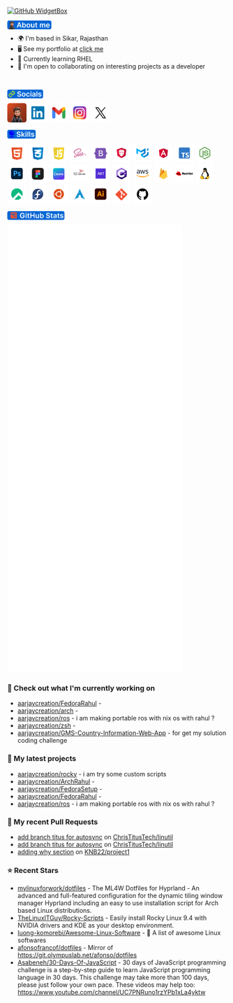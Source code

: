[![GitHub WidgetBox](https://github-widgetbox.vercel.app/api/profile?username=aarjaycreation&data=followers,repositories,stars,commits&theme=darkmode)](https://github.com/aarjaycreation)

<a href="https://aarjaycreation.com/" target="_blank" align="left"><img align="left" height="20" alt="about-me" src="assets/headings/about-me.png"></a>
<br>


*   🌍  I'm based in Sikar, Rajasthan
*   🖥️  See my portfolio at <a target="_blank" rel="noreferrer" href='https://aarjaycreation.com/'>click me</a>
*   🧠  Currently learning RHEL
*   🤝  I'm open to collaborating on interesting projects as a developer

<br>


<a href="https://aarjaycreation.com/" target="_blank" align="left"><img align="left" height="20" alt="socials" src="assets/headings/socials.png"></a>
<br>

<a title="aarjaycreation.com" href="https://aarjaycreation.com/" target="_blank"><img height="44" alt="aarjaycreation" src="assets/social-icons/Portpolio.png"></a>
<a title="Linkdin/in/aarjaycreation/" href="https://in.linkedin.com/in/aarjaycreation" target="_blank"><img height="44" alt="Linkdin"  src="assets/social-icons/Linkdin.png"></a> 
<a title="aarjaycreation@gmail.com" href="mailto:aarjaycreation@gmail.com" target="_blank"><img height="44" alt="Gmail" src="assets/social-icons/Gmail.png"></a>
<a title="Instagram/rahuljangir.works/" href="https://www.instagram.com/rahuljangir.works/" target="_blank"><img height="44" alt="Instagram" src="assets//social-icons/Instagram.png"></a>
<a title="x.com/aarjaycreation/" href="https://x.com/aarjaycreation" target="_blank"><img height="44" alt="Twitter" src="assets/social-icons/Twitter.png"></a>

<a href="https://aarjaycreation.com/" target="_blank" align="left"><img align="left" height="20" alt="skills" src="assets/headings/skills.png"></a>
<br>

<a href="https://aarjaycreation.com/" target="_blank"><img height="44" alt="skills" src="assets/skills-icons/html.png"></a> 
<a href="https://aarjaycreation.com/" target="_blank"><img height="44" alt="skills" src="assets/skills-icons/CSS.png"></a>
<a href="https://aarjaycreation.com/" target="_blank"><img height="44" alt="skills" src="assets/skills-icons/Javascript.png"></a>
<a href="https://aarjaycreation.com/" target="_blank"><img height="44" alt="skills" src="assets/skills-icons/scss.png"></a>
<a href="https://aarjaycreation.com/" target="_blank"><img height="44" alt="skills" src="assets/skills-icons/BOOTSTRAP.png"></a>
<a href="https://aarjaycreation.com/" target="_blank"><img height="44" alt="skills" src="assets/skills-icons/prime-Ng.png"></a>
<a href="https://aarjaycreation.com/" target="_blank"><img height="44" alt="skills" src="assets/skills-icons/MUI.png"></a>
<a href="https://aarjaycreation.com/" target="_blank"><img height="44" alt="skills" src="assets/skills-icons/angular.png"></a>
<a href="https://aarjaycreation.com/" target="_blank"><img height="44" alt="skills" src="assets/skills-icons/type-script.png"></a>
<a href="https://aarjaycreation.com/" target="_blank"><img height="44" alt="skills" src="assets/skills-icons/NODEJS.png"></a>
<a href="https://aarjaycreation.com/" target="_blank"><img height="44" alt="skills" src="assets/skills-icons/PS.png"></a>
<a href="https://aarjaycreation.com/" target="_blank"><img height="44" alt="skills" src="assets/skills-icons/FIGMA.png"></a>
<a href="https://aarjaycreation.com/" target="_blank"><img height="44" alt="skills" src="assets/skills-icons/CANVA.png"></a>
<a href="https://aarjaycreation.com/" target="_blank"><img height="44" alt="skills" src="assets/skills-icons/sqlServer.png"></a>
<a href="https://aarjaycreation.com/" target="_blank"><img height="44" alt="skills" src="assets/skills-icons/dot-net.png"></a>
<a href="https://aarjaycreation.com/" target="_blank"><img height="44" alt="skills" src="assets/skills-icons/Csharp.png"></a>
<a href="https://aarjaycreation.com/" target="_blank"><img height="44" alt="skills" src="assets/skills-icons/AWS.png"></a>
<a href="https://aarjaycreation.com/" target="_blank"><img height="44" alt="skills" src="assets/skills-icons/firebase.png"></a>
<a href="https://aarjaycreation.com/" target="_blank"><img height="44" alt="skills" src="assets/skills-icons/RHEL.png"></a>
<a href="https://aarjaycreation.com/" target="_blank"><img height="44" alt="skills" src="assets/skills-icons/linux.png"></a>
<a href="https://aarjaycreation.com/" target="_blank"><img height="44" alt="skills" src="assets/skills-icons/rocky.png"></a>
<a href="https://aarjaycreation.com/" target="_blank"><img height="44" alt="skills" src="assets/skills-icons/fedora.png"></a>
<a href="https://aarjaycreation.com/" target="_blank"><img height="44" alt="skills" src="assets/skills-icons/ubuntu.png"></a>
<a href="https://aarjaycreation.com/" target="_blank"><img height="44" alt="skills" src="assets/skills-icons/arch.png"></a>
<a href="https://aarjaycreation.com/" target="_blank"><img height="44" alt="skills" src="assets/skills-icons/AI.png"></a>
<a href="https://aarjaycreation.com/" target="_blank"><img height="44" alt="skills" src="assets/skills-icons/GIT.png"></a>
<a href="https://aarjaycreation.com/" target="_blank"><img height="44" alt="skills" src="assets/skills-icons/GITHUB.png"></a>

<a href="https://aarjaycreation.com/" target="_blank" align="left"><img align="left" height="20" alt="github-stats" src="assets/headings/github-stats.png"></a>

<br>

<p align="left"><img src="https://raw.githubusercontent.com/aarjaycreation/aarjaycreation/main/github-metrics.svg" /></p>

### 👷 Check out what I'm currently working on

- [aarjaycreation/FedoraRahul](https://github.com/aarjaycreation/FedoraRahul) - 
- [aarjaycreation/arch](https://github.com/aarjaycreation/arch) - 
- [aarjaycreation/ros](https://github.com/aarjaycreation/ros) - i am making portable ros with nix os with rahul ?
- [aarjaycreation/zsh](https://github.com/aarjaycreation/zsh) - 
- [aarjaycreation/GMS-Country-Information-Web-App](https://github.com/aarjaycreation/GMS-Country-Information-Web-App) - for get my solution coding challenge
### 🌱 My latest projects

- [aarjaycreation/rocky](https://github.com/aarjaycreation/rocky) - i am try some custom scripts 
- [aarjaycreation/ArchRahul](https://github.com/aarjaycreation/ArchRahul) - 
- [aarjaycreation/FedoraSetup](https://github.com/aarjaycreation/FedoraSetup) - 
- [aarjaycreation/FedoraRahul](https://github.com/aarjaycreation/FedoraRahul) - 
- [aarjaycreation/ros](https://github.com/aarjaycreation/ros) - i am making portable ros with nix os with rahul ?
### 🔨 My recent Pull Requests

- [add branch titus for autosync](https://github.com/ChrisTitusTech/linutil/pull/227) on [ChrisTitusTech/linutil](https://github.com/ChrisTitusTech/linutil)
- [add branch titus for autosync](https://github.com/ChrisTitusTech/linutil/pull/226) on [ChrisTitusTech/linutil](https://github.com/ChrisTitusTech/linutil)
- [adding why section](https://github.com/KNB22/project1/pull/1) on [KNB22/project1](https://github.com/KNB22/project1)
### ⭐ Recent Stars

- [mylinuxforwork/dotfiles](https://github.com/mylinuxforwork/dotfiles) - The ML4W Dotfiles for Hyprland - An advanced and full-featured configuration for the dynamic tiling window manager Hyprland including an easy to use installation script for Arch based Linux distributions.
- [TheLinuxITGuy/Rocky-Scripts](https://github.com/TheLinuxITGuy/Rocky-Scripts) - Easily install Rocky Linux 9.4 with NVIDIA drivers and KDE as your desktop environment.
- [luong-komorebi/Awesome-Linux-Software](https://github.com/luong-komorebi/Awesome-Linux-Software) - 🐧 A list of awesome Linux softwares 
- [afonsofrancof/dotfiles](https://github.com/afonsofrancof/dotfiles) - Mirror of https://git.olympuslab.net/afonso/dotfiles
- [Asabeneh/30-Days-Of-JavaScript](https://github.com/Asabeneh/30-Days-Of-JavaScript) - 30 days of JavaScript programming challenge is a step-by-step guide to learn JavaScript programming language in 30 days. This challenge may take more than 100 days,  please just follow your own pace. These videos may help too: https://www.youtube.com/channel/UC7PNRuno1rzYPb1xLa4yktw

